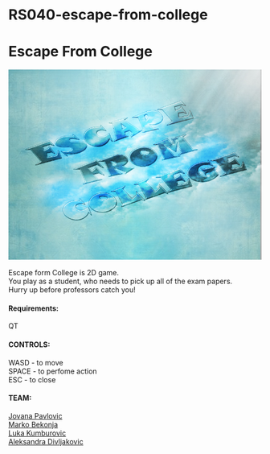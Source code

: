 # RS040-escape-from-college
# Escape From College

<img src="https://github.com/MATF-RS19/RS040-escape-from-college/blob/master/images/menuBackground.jpg">

Escape form College is 2D game.  
You play as a student, who needs to pick up all of the exam papers.    
Hurry up before professors catch you!

#### Requirements:   

QT


#### CONTROLS:

WASD - to move        
SPACE - to perfome action      
ESC - to close      


#### TEAM:

[Jovana Pavlovic](https://github.com/PavlovicJovana)  
[Marko Bekonja](https://github.com/MarkoBekonja)   
[Luka Kumburovic](https://github.com/SpotRZ)       
[Aleksandra Divljakovic](https://github.com/Jagoda07)
